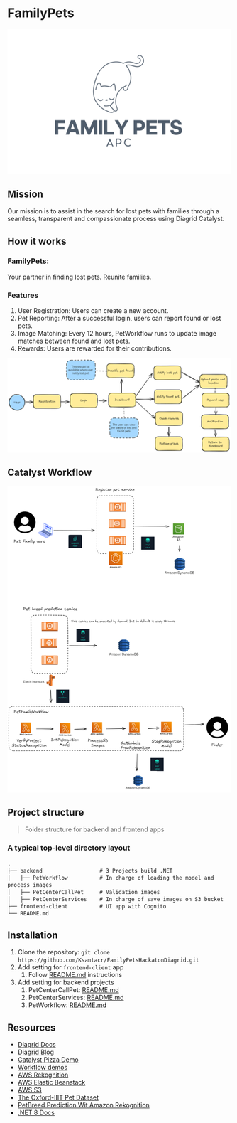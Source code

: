 # FamilyPets

![alt text](./images/familypet.png)

## Mission

Our mission is to assist in the search for lost pets with families
through a seamless, transparent and compassionate process using Diagrid Catalyst.

## How it works

### __FamilyPets__:
Your partner in finding lost pets. Reunite families.

### Features

1. User Registration: Users can create a new account. 
2. Pet Reporting: After a successful login, users can report found or lost pets. 
3. Image Matching: Every 12 hours, PetWorkflow runs to update image matches between found and lost pets. 
4. Rewards: Users are rewarded for their contributions.

![alt text](./images/image.png)

## Catalyst Workflow

![alt text](./images/workflowcatalyst.png)

## Project structure

> Folder structure for backend and frontend apps

### A typical top-level directory layout

    .
    ├── backend                  # 3 Projects build .NET
    │   ├── PetWorkflow          # In charge of loading the model and process images
    │   ├── PetCenterCallPet     # Validation images
    │   ├── PetCenterServices    # In charge of save images on S3 bucket
    ├── frontend-client          # UI app with Cognito
    └── README.md

## Installation

1. Clone the repository: `git clone https://github.com/Ksantacr/FamilyPetsHackatonDiagrid.git`
1. Add setting for `frontend-client` app
   1. Follow [README.md](https://github.com/Ksantacr/FamilyPetsHackatonDiagrid/tree/main/frontend-client) instructions
1. Add setting for backend projects
   1. PetCenterCallPet: [README.md](https://github.com/Ksantacr/FamilyPetsHackatonDiagrid/tree/main/backend/PetCenterServices)
   1. PetCenterServices: [README.md](https://github.com/Ksantacr/FamilyPetsHackatonDiagrid/tree/main/backend/PetCenterServices)
   1. PetWorkflow: [README.md](https://github.com/Ksantacr/FamilyPetsHackatonDiagrid/tree/main/backend/PetWorkflow)

## Resources

- [Diagrid Docs](https://docs.diagrid.io/)
- [Diagrid Blog](https://www.diagrid.io/blog)
- [Catalyst Pizza Demo](https://github.com/diagrid-labs/catalyst-pizza-demo/)
- [Workflow demos](https://github.com/diagrid-labs/dapr-workflow-demos)
- [AWS Rekognition](https://aws.amazon.com/es/rekognition/)
- [AWS Elastic Beanstack](https://aws.amazon.com/es/elasticbeanstalk/)
- [AWS S3](https://aws.amazon.com/es/s3/)
- [The Oxford-IIIT Pet Dataset](https://www.kaggle.com/datasets/tanlikesmath/the-oxfordiiit-pet-dataset/data)
- [PetBreed Prediction Wit Amazon Rekognition](https://github.com/aws-samples/pet-breed-prediction-with-amazon-rekognition/)
- [.NET 8 Docs](https://dotnet.microsoft.com/en-us/learntocode)
